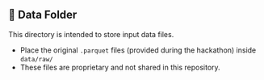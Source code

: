 ## 📁 Data Folder

This directory is intended to store input data files.

- Place the original `.parquet` files (provided during the hackathon) inside `data/raw/`
- These files are proprietary and not shared in this repository.
